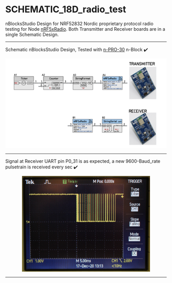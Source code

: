 # SCHEMATIC_18D_radio_test

nBlocksStudio Design for NRF52832 Nordic proprietary protocol radio testing for Node [nRF5xRadio](https://github.com/nBlocksStudioNodes/nblocks_arrayvalue). Both Transmitter and Receiver boards are in a single Schematic Design.


----

Schematic nBlocksStudio Design, Tested with [n-PRO-30](https://www.n-blocks.net/nmodules/doku.php?id=nblocks:n-pro-30) n-Block :heavy_check_mark:

<p align="center">
<img
src="img/26.PNG"
width = 900
/>
</p>

----

Signal at Receiver UART pin P0_31 is as expected, a new 9600-Baud_rate pulsetrain is received every sec :heavy_check_mark:

<p align="center">
<img
src="img/27.PNG"
width = 400
/>
</p>

----
